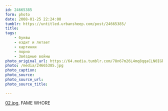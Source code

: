 ```yaml
---
id: 24665385
form: photo
date: 2008-01-25 22:24:00
tumblr: https://untitled.urbansheep.com/post/24665385/
title:
tags:
    - буквы
    - ездит и летает
    - картинки
    - порно
    - Звёздные войны
photo_original_url: https://64.media.tumblr.com/78n67m26L4mq8qqaCLN0IGkE_1280.jpg
photo: /media/24665385.jpg
photo_caption: 
photo_source:
photo_source_url:
photo_source_title:

---
```


<p><a href="http://www.flickr.com/photos/famewhore/91421102/">02.jpg</a>, FAME WHORE</p>
